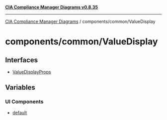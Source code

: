 [**CIA Compliance Manager Diagrams v0.8.35**](../../../README.md)

***

[CIA Compliance Manager Diagrams](../../../modules.md) / components/common/ValueDisplay

# components/common/ValueDisplay

## Interfaces

- [ValueDisplayProps](interfaces/ValueDisplayProps.md)

## Variables

### UI Components

- [default](variables/default.md)
